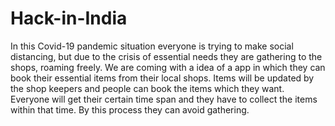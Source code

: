 # Hack-in-India
In this Covid-19 pandemic situation everyone is trying to make social distancing, but due to the crisis of essential needs they are gathering to the shops, roaming freely. We are coming with a idea of a app in which they can book their essential items from their local shops. Items will be updated by the shop keepers and people can book the items which they want. Everyone will get their certain time span and they have to collect the items within that time. By this process they can avoid gathering.
